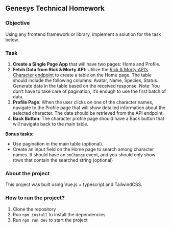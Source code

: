 ## Genesys Technical Homework

### Objective

Using any frontend framework or library, implement a solution for the task below.

### Task

1. **Create a Single Page App** that will have two pages: Home and Profile.
2. **Fetch Data from Rick & Morty API**: Utilize the [Rick & Morty API’s Character endpoint](https://rickandmortyapi.com/) to create a table on the Home page. The table should include the following columns: Avatar, Name, Species, Status. Generate data in the table based on the received response. Note: You don’t have to take care of pagination, it’s enough to use the first batch of data.
3. **Profile Page**: When the user clicks on one of the character names, navigate to the Profile page that will show detailed information about the selected character. The data should be retrieved from the API endpoint.
4. **Back Button**: The character profile page should have a Back button that will navigate back to the main table.

**Bonus tasks**:

- Use pagination in the main table (optional).
- Create an input field on the Home page to search among character names. It should have an `onChange` event, and you should only show rows that contain the searched string (optional)


### About the project

This project was built using Vue.js + typescript and TailwindCSS. 


### How to run the project?

1. Clone the repository
2. Run `npm install` to install the dependencies
3. Run `npm run dev` to start the project